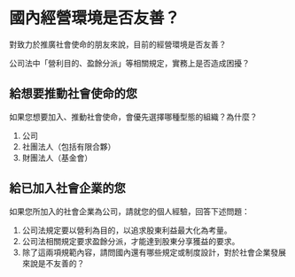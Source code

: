 # 國內經營環境是否友善？

對致力於推廣社會使命的朋友來說，目前的經營環境是否友善？

公司法中「營利目的、盈餘分派」等相關規定，實務上是否造成困擾？

## 給想要推動社會使命的您

如果您想要加入、推動社會使命，會優先選擇哪種型態的組織？為什麼？

1. 公司
2. 社團法人（包括有限合夥）
3. 財團法人（基金會）

## 給已加入社會企業的您

如果您所加入的社會企業為公司，請就您的個人經驗，回答下述問題：

1. 公司法規定要以營利為目的，以追求股東利益最大化為考量。
2. 公司法相關規定要求盈餘分派，才能達到股東分享獲益的要求。
3. 除了這兩項規範內容，請問國內還有哪些規定或制度設計，對於社會企業發展來說是不友善的？
